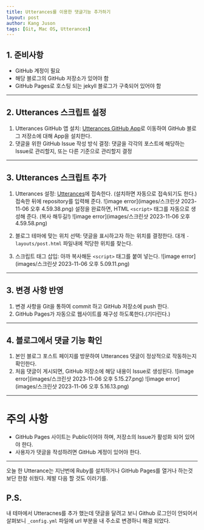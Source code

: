 ```yaml
---
title: Utterances를 이용한 댓글기능 추가하기
layout: post
author: Kang Juson
tags: [Git, Mac OS, Utterances]
---
```

## 1. 준비사항
- GitHub 계정이 필요
- 해당 블로그의 GitHub 저장소가 있어야 함
- GitHub Pages로 호스팅 되는 jekyll 블로그가 구축되어 있어야 함

---

## 2. Utterances 스크립트 설정
 1. Utterances GitHub 앱 설치: [Utterances GitHub App](https://github.com/apps/utterances)로 이동하여 GitHub 블로그 저장소에 대해 App을 설치한다.
 2. 댓글을 위한 GitHub Issue  작성 방식 결정: 댓글을 각각의 포스트에 해당하는 Issue로 관리할지, 또는 다른 기준으로 관리할지 결정

 ---

## 3. Utterances 스크립트 추가
 1. Utterances 설정: [Utterances](https://utteranc.es/)에 접속한다. (설치하면 자동으로 접속되기도 한다.) 접속한 뒤에 repository를 입력해 준다.
 ![image error](images/스크린샷 2023-11-06 오후 4.59.38.png)
 설정을 완료하면, HTML `<script>` 태그를 자동으로 생성해 준다. (복사 해두길!)
 ![image error](images/스크린샷 2023-11-06 오후 4.59.58.png)

 2. 블로그 테마에 맞는 위치 선택: 댓글을 표시하고자 하는 위치를 결정한다. 대개 `-layouts/post.html` 파일내에 적당한 위치를 찾는다.

 3. 스크립트 태그 삽입: 아까 복사해둔 `<script>` 태그를 붙여 넣는다.
 ![image error](images/스크린샷 2023-11-06 오후 5.09.11.png)

---

## 3. 변경 사항 반영
 1. 변경 사항을 Git을 통하여 commit 하고 GitHub 저장소에 push 한다.
 2. GitHub Pages가 자동으로 웹사이트를 재구성 하도록한다.(기다린다.) 

---

## 4. 블로그에서 댓글 기능 확인
 1. 본인 블로그 포스트 페이지를 방문하여 Utterances 댓글이 정상적으로 작동하는지 확인한다.
 2. 처음 댓글이 게시되면, GitHub 저장소에 해당 내용이 Issue로 생성된다. 
 ![image error](images/스크린샷 2023-11-06 오후 5.15.27.png)
 ![image error](images/스크린샷 2023-11-06 오후 5.16.13.png)

---

# 주의 사항
 - GitHub Pages 사이트는 Public이어야 하며, 저장소의 Issue가 활성화 되어 있어야 한다.
 - 사용자가 댓글을 작성하려면 GitHub 계정이 있어야 한다.

 ---
 오늘 한 Utterance는 지난번에 Ruby를 설치하거나 GitHub Pages를 열거나 하는것 보단 한참 쉬웠다. 제발 다음 할 것도 이러기를.

## P.S.
내 테마에서 Utteracnes를 추가 했는데 댓글을 달려고 보니 Github 로그인이 안되어서 살펴보니 `_config.yml` 파일에 url 부분을 내 주소로 변경하니 해결 되었다.